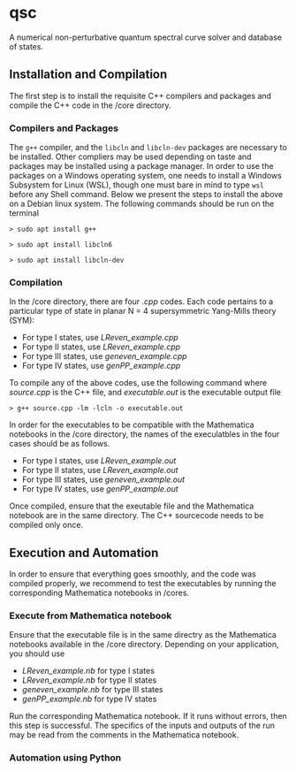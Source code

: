# qsc
A numerical non-perturbative quantum spectral curve solver and database of states.

## Installation and Compilation

The first step is to install the requisite C++ compilers and packages and compile the C++ code in the /core directory.

### Compilers and Packages

The `g++` compiler, and the `libcln` and `libcln-dev` packages are necessary to be installed. Other compliers may be used depending on taste and packages may be installed using a package manager. 
In order to use the packages on a Windows operating system, one needs to install a Windows Subsystem for Linux (WSL), though one must bare in mind to type `wsl` before any Shell command. Below we present the steps to install the above on a Debian linux system. The following commands should be run on the terminal 

`> sudo apt install g++`

`> sudo apt install libcln6 `

`> sudo apt install libcln-dev`

### Compilation

In the /core directory, there are four *.cpp* codes. Each code pertains to a particular type of state in planar N = 4 supersymmetric Yang-Mills theory (SYM):

- For type I states, use *LReven_example.cpp*
- For type II states, use *LReven_example.cpp*
- For type III states, use *geneven_example.cpp*
- For type IV states, use *genPP_example.cpp*

To compile any of the above codes, use the following command where *source.cpp* is the C++ file, and *executable.out* is the executable output file

`> g++ source.cpp -lm -lcln -o executable.out`

In order for the executables to be compatible with the Mathematica notebooks in the /core directory, the names of the execulatbles in the four cases should be as follows.

- For type I states, use *LReven_example.out*
- For type II states, use *LReven_example.out*
- For type III states, use *geneven_example.out*
- For type IV states, use *genPP_example.out*

Once compiled, ensure that the exeutable file and the Mathematica notebook are in the same directory. The C++ sourcecode needs to be compiled only once. 

## Execution and Automation

In order to ensure that everything goes smoothly, and the code was compiled properly, we recommend to test the executables by running the corresponding Mathematica notebooks in /cores. 

### Execute from Mathematica notebook

Ensure that the executable file is in the same directry as the Mathematica notebooks available in the /core directory. Depending on your application, you should use

- *LReven_example.nb* for type I states
- *LReven_example.nb* for type II states
- *geneven_example.nb* for type III states
- *genPP_example.nb* for type IV states

Run the corresponding Mathematica notebook. If it runs without errors, then this step is successful. The specifics of the inputs and outputs of the run may be read from the comments in the Mathematica notebook.

### Automation using Python
